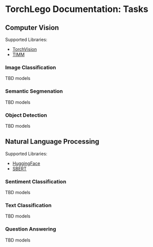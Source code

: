 # TorchLego Documentation: Tasks

## Computer Vision

Supported Libraries:

- [TorchVision](https://pytorch.org/vision/stable/models.html#)
- [TIMM](https://huggingface.co/docs/timm/index)

### Image Classification

TBD models

### Semantic Segmenation

TBD models

### Object Detection

TBD models

## Natural Language Processing

Supported Libraries:

- [HuggingFace](https://huggingface.co/docs/transformers/index)
- [SBERT](https://www.sbert.net/)

### Sentiment Classification

TBD models

### Text Classification

TBD models

### Question Answering

TBD models
